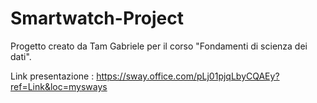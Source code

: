 # Smartwatch-Project

Progetto creato da Tam Gabriele per il corso "Fondamenti di scienza dei dati".

Link presentazione : https://sway.office.com/pLj01pjqLbyCQAEy?ref=Link&loc=mysways
